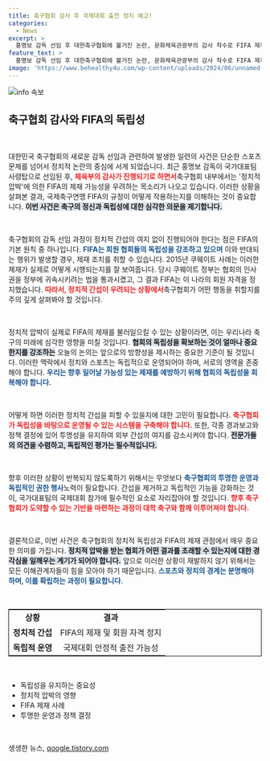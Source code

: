 ```yaml
---
title: 축구협회 감사 후 국제대회 출전 정지 예고!
categories:
  - News
excerpt: >
  홍명보 감독 선임 후 대한축구협회에 불거진 논란, 문화체육관광부의 감사 착수로 FIFA 제재 가능성까지 대두! 정치적 압박이 월드컵 출전에도 영향 줄 수 있을까? 이번 사건의 전말을 파헤쳐봅니다!
feature_text: >
  홍명보 감독 선임 후 대한축구협회에 불거진 논란, 문화체육관광부의 감사 착수로 FIFA 제재 가능성까지 대두! 정치적 압박이 월드컵 출전에도 영향 줄 수 있을까? 이번 사건의 전말을 파헤쳐봅니다!
image: 'https://www.behealthy4u.com/wp-content/uploads/2024/06/unnamed-file.png'
---
```


<p><img src="https://www.behealthy4u.com/wp-content/uploads/2024/06/unnamed-file.png" alt="info 속보" /></p>

<h2 data-ke-size="size26">축구협회 감사와 FIFA의 독립성</h2>

<p data-ke-size="size16">&nbsp;</p>

<p>대한민국 축구협회의 새로운 감독 선임과 관련하여 발생한 일련의 사건은 단순한 스포츠 문제를 넘어서 정치적 논란의 중심에 서게 되었습니다. 최근 홍명보 감독이 국가대표팀 사령탑으로 선임된 후, <b><span style="color: #ee2323;">체육부의 감사가 진행되기로 하면서</span></b>축구협회 내부에서는 '정치적 압박'에 의한 FIFA의 제재 가능성을 우려하는 목소리가 나오고 있습니다. 이러한 상황을 살펴본 결과, 국제축구연맹 FIFA의 규정이 어떻게 작용하는지를 이해하는 것이 중요합니다. <b><span style="background-color: #21538527;">이번 사건은 축구의 정신과 독립성에 대한 심각한 의문을 제기합니다.</span></b> </p>

<p data-ke-size="size16">&nbsp;</p>

<p>축구협회의 감독 선임 과정이 정치적 간섭의 여지 없이 진행되어야 한다는 점은 FIFA의 기본 원칙 중 하나입니다. <b><span style="color: #1a5490;">FIFA는 회원 협회들의 독립성을 강조하고 있으며</span></b> 이와 반대되는 행위가 발생할 경우, 제재 조치를 취할 수 있습니다. 2015년 쿠웨이트 사례는 이러한 제재가 실제로 어떻게 시행되는지를 잘 보여줍니다. 당시 쿠웨이트 정부는 협회의 인사권을 정부에 귀속시키려는 법을 통과시켰고, 그 결과 FIFA는 이 나라의 회원 자격을 정지했습니다. <b><span style="color: #ee2323;">따라서, 정치적 간섭이 우려되는 상황에서</span></b>축구협회가 어떤 행동을 취할지를 주의 깊게 살펴봐야 할 것입니다.</p>

<p data-ke-size="size16">&nbsp;</p>

<p>정치적 압박이 실제로 FIFA의 제재를 불러일으킬 수 있는 상황이라면, 이는 우리나라 축구의 미래에 심각한 영향을 미칠 것입니다. <b><span style="background-color: #21538527;">협회의 독립성을 확보하는 것이 얼마나 중요한지를 강조하는</span></b> 오늘의 논의는 앞으로의 방향성을 제시하는 중요한 기준이 될 것입니다. 이러한 맥락에서 정치와 스포츠는 독립적으로 운영되어야 하며, 서로의 영역을 존중해야 합니다. <b><span style="color: #1a5490;">우리는 향후 일어날 가능성 있는 제재를 예방하기 위해 협회의 독립성을 회복해야 합니다.</span></b></p>

<p data-ke-size="size16">&nbsp;</p>

<p>어떻게 하면 이러한 정치적 간섭을 피할 수 있을지에 대한 고민이 필요합니다. <b><span style="color: #ee2323;">축구협회가 독립성을 바탕으로 운영될 수 있는 시스템을 구축해야 합니다.</span></b> 또한, 각종 경과보고와 정책 결정에 있어 투명성을 유지하여 외부 간섭의 여지를 감소시켜야 합니다. <b><span style="background-color: #21538527;">전문가들의 의견을 수렴하고, 독립적인 평가는 필수적입니다.</span></b> </p>

<p data-ke-size="size16">&nbsp;</p>

<p>향후 이러한 상황이 반복되지 않도록하기 위해서는 무엇보다 <b><span style="color: #1a5490;">축구협회의 투명한 운영과 독립적인 권한 행사</span></b>노력이 필요합니다. 간섭을 제거하고 독립적인 기능을 강화하는 것이, 국가대표팀의 국제대회 참가에 필수적인 요소로 자리잡아야 할 것입니다. <b><span style="color: #ee2323;">향후 축구협회가 도약할 수 있는 기반을 마련하는 과정이 대학 축구와 함께 이루어져야 합니다.</span></b></p>

<p data-ke-size="size16">&nbsp;</p>

<p>결론적으로, 이번 사건은 축구협회의 정치적 독립성과 FIFA의 제재 관점에서 매우 중요한 의미를 가집니다. <b><span style="background-color: #21538527;">정치적 압박을 받는 협회가 어떤 결과를 초래할 수 있는지에 대한 경각심을 일깨우는 계기가 되어야 합니다.</span></b> 앞으로 이러한 상황이 재발하지 않기 위해서는 모든 이해관계자들이 힘을 모아야 하기 때문입니다. <b><span style="color: #1a5490;">스포츠와 정치의 경계는 분명해야 하며, 이를 확립하는 과정이 필요합니다.</span></b></p>

<p data-ke-size="size16">&nbsp;</p>

<table style="width: 100%; border: 1px solid black;">
    <tr>
        <td style="text-align: center; height: 17px;"><b>상황</b></td>
        <td style="text-align: center; height: 17px;"><b>결과</b></td>
    </tr>
    <tr>
        <td style="text-align: center; height: 17px;"><b>정치적 간섭</b></td>
        <td style="text-align: center; height: 17px;">FIFA의 제재 및 회원 자격 정지</td>
    </tr>
    <tr>
        <td style="text-align: center; height: 17px;"><b>독립적 운영</b></td>
        <td style="text-align: center; height: 17px;">국제대회 안정적 출전 가능성</td>
    </tr>
</table>

<p data-ke-size="size16">&nbsp;</p>

<ul>
    <li>독립성을 유지하는 중요성</li>
    <li>정치적 압박의 영향</li>
    <li>FIFA 제재 사례</li>
    <li>투명한 운영과 정책 결정</li>
</ul>

<p data-ke-size="size16">&nbsp;</p>
생생한 뉴스, <a href="https://qoogle.tistory.com" rel="dofollow">qoogle.tistory.com</a>


